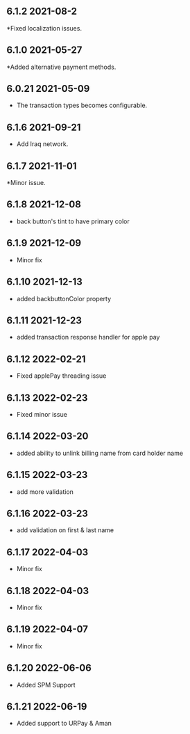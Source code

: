 ## 6.1.2 2021-08-2
*Fixed localization issues.

## 6.1.0 2021-05-27
*Added alternative payment methods.

## 6.0.21 2021-05-09
* The transaction types becomes configurable.

## 6.1.6 2021-09-21
* Add Iraq network.

## 6.1.7 2021-11-01
*Minor issue.

## 6.1.8 2021-12-08
* back button's tint to have primary color

## 6.1.9 2021-12-09
* Minor fix

## 6.1.10 2021-12-13
* added backbuttonColor property 

## 6.1.11 2021-12-23
* added transaction response handler for apple pay

## 6.1.12 2022-02-21
* Fixed applePay threading issue

## 6.1.13 2022-02-23
* Fixed minor issue

## 6.1.14 2022-03-20
* added ability to unlink billing name from card holder name

## 6.1.15 2022-03-23
* add more validation

## 6.1.16 2022-03-23
* add validation on first & last name

## 6.1.17 2022-04-03
* Minor fix

## 6.1.18 2022-04-03
* Minor fix

## 6.1.19 2022-04-07
* Minor fix

## 6.1.20 2022-06-06
* Added SPM Support

## 6.1.21 2022-06-19
* Added support to URPay & Aman
